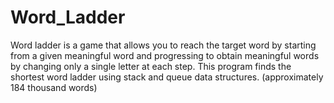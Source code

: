 # Word_Ladder
 Word ladder is a game that allows you to reach the target word by starting from a given meaningful word and progressing to obtain meaningful words by changing only a single letter at each step. This program finds the shortest word ladder using stack and queue data structures. (approximately 184 thousand words)
